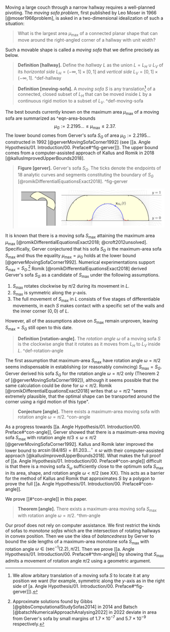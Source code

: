 Moving a large couch through a narrow hallway requires a well-planned pivoting. The _moving sofa problem_, first published by Leo Moser in 1966 [@moser1966problem], is asked in a two-dimensional idealization of such a situation:

> What is the largest area $\mu_{\text{max}}$ of a connected planar shape that can move around the right-angled corner of a hallway with unit width?

Such a movable shape is called a _moving sofa_ that we define precisely as below.

> __Definition [hallway].__ Define the _hallway_ $L$ as the union $L = L_H \cup L_V$ of its _horizontal side_ $L_H = (-\infty, 1] \times [0, 1]$ and _vertical side_ $L_V = [0, 1] \times (-\infty, 1]$. ^def-hallway

> __Definition [moving-sofa].__ A _moving sofa_ $S$ is any translation[^sofa-translation] of a connected, closed subset of $L_H$ that can be moved inside $L$ by a continuous rigid motion to a subset of $L_V$. ^def-moving-sofa

The best bounds currently known on the maximum area $\mu_{\max}$ of a moving sofa are summarized as ^eqn-area-bounds
$$
\mu_G := 2.2195\dots \leq \mu_{\max} \leq 2.37.
$$
The lower bound comes from Gerver's sofa $S_G$ of area $\mu_G := 2.2195\dots$ constructed in 1992 [@gerverMovingSofaCorner1992] (see [[a. Angle Hypothesis/01. Introduction/00. Preface#^fig-gerver]]). The upper bound comes from a computer-assisted approach of Kallus and Romik in 2018 [@kallusImprovedUpperBounds2018].

> __Figure [gerver].__ Gerver's sofa $S_G$. The ticks denote the endpoints of 18 analytic curves and segments constituting the boundary of $S_G$ [@romikDifferentialEquationsExact2018]. ^fig-gerver
> 
> ![100%](images/gerver-full.svg)

It is known that there is a moving sofa $S_{\max}$ attaining the maximum area $\mu_{\max}$ [@romikDifferentialEquationsExact2018; @croft2012unsolved]. Specifically, Gerver conjectured that his sofa $S_G$ _is_ the maximum-area sofa $S_{\max}$ and thus the equality $\mu_{\max} = \mu_G$ holds at the lower bound [@gerverMovingSofaCorner1992]. Numerical experimentations support $S_{\max} = S_G$.[^numerical] Romik [@romikDifferentialEquationsExact2018] derived Gerver's sofa $S_G$ as a candidate of $S_{\max}$ under the following assumptions.

1. $S_{\max}$ rotates clockwise by $\pi/2$ during its movement in $L$.
2. $S_{\max}$ is symmetric along the $y$-axis.
3. The full movement of $S_{\max}$ in $L$ consists of five stages of differentiable movements, in each $S$ makes contact with a specific set of the walls and the inner corner $(0, 0)$ of $L$.

However, all of the assumptions above on $S_{\max}$ remain unproven, leaving $S_{\max} = S_G$ still open to this date.

> __Definition [rotation-angle].__ The _rotation angle_ $\omega$ of a moving sofa $S$ is the clockwise angle that it rotates as it moves from $L_H$ to $L_V$ inside $L$. ^def-rotation-angle

The first assumption that maximum-area $S_{\max}$ have rotation angle $\omega = \pi/2$ seems indispensable in establishing (or reasonably convincing) $S_{\max} = S_G$.  Gerver derived his sofa $S_G$ for the rotation angle $\omega = \pi/2$ only (Theorem 2 of [@gerverMovingSofaCorner1992]), although it seems possible that the same calculation could be done for $\omega < \pi/2$. Romik [@romikDifferentialEquationsExact2018] writes that $\omega = \pi/2$ "seems extremely plausible, that the optimal shape can be transported around the corner using a rigid motion of this type".

> __Conjecture [angle].__ There exists a maximum-area moving sofa with rotation angle $\omega = \pi/2$. ^con-angle

As a progress towards [[a. Angle Hypothesis/01. Introduction/00. Preface#^con-angle]], Gerver showed that there is a maximum-area moving sofa $S_{\max}$ with rotation angle $\pi/ 3 \leq \omega \leq \pi/2$ [@gerverMovingSofaCorner1992]. Kallus and Romik later improved the lower bound to $\arcsin(84/85) = 81.203\dots^\circ \leq \omega$ with their computer-assisted approach [@kallusImprovedUpperBounds2018]. What makes the full proof of [[a. Angle Hypothesis/01. Introduction/00. Preface#^con-angle]] difficult is that there is a moving sofa $S_\omega$ sufficiently close to the optimum sofa $S_{\max}$ in its area, shape, and rotation angle $\omega < \pi/2$ (see XX). This acts as a barrier for the method of Kallus and Romik that approximates $S$ by a polygon to prove the full [[a. Angle Hypothesis/01. Introduction/00. Preface#^con-angle]].

We prove [[#^con-angle]] in this paper.

> __Theorem [angle].__ There exists a maximum-area moving sofa $S_{\max}$ with rotation angle $\omega = \pi/2$. ^thm-angle

Our proof does not rely on computer assistance. We first restrict the kinds of sofas to _monotone sofas_ which are the intersection of rotating hallways in convex position. Then we use the idea of _balancedness_ by Gerver to bound the side lengths of a maximum-area monotone sofa $S_{\max}$ with rotation angle $\omega \in (\sec^{-1}(2.2), \pi/2]$. Then we prove [[a. Angle Hypothesis/01. Introduction/00. Preface#^thm-angle]] by showing that $S_{\max}$ admits a movement of rotation angle $\pi/2$ using a geometric argument.

[^sofa-translation]: We allow arbitary translation of a moving sofa $S$ to locate it at any position we want (for example, symmetric along the $y$-axis as in the right side of [a. Angle Hypothesis/01. Introduction/00. Preface#^fig-gerver]]).

[^numerical]: Approximate solutions found by Gibbs [@gibbsComputationalStudySofas2014] in 2014 and Batsch [@batschNumericalApproachAnalysing2022] in 2022 deviate in area from Gerver's sofa by small margins of $1.7 \times 10^{-7}$ and $5.7 \times 10^{-9}$ respectively.